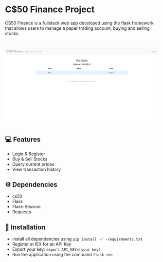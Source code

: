 # C$50 Finance Project


CS50 Finance is a fullstack web app developed using the flask framework that allows users to manage a paper trading account, buying and selling stocks.

#

!["Screenshot of main page"](/github/preview.png)


## 💻 Features

- Login & Register
- Buy & Sell Stocks
- Query current prices
- View transaction history

## ⚙️ Dependencies

- cs50
- Flask
- Flask-Session
- Requests


## 🔧 Installation

- Install all dependencies using `pip install -r -requirements.txt`
- Register at IEX for an API Key
- Export your key: `export API_KEY=[your key]`
- Run the application using the command `flask run`